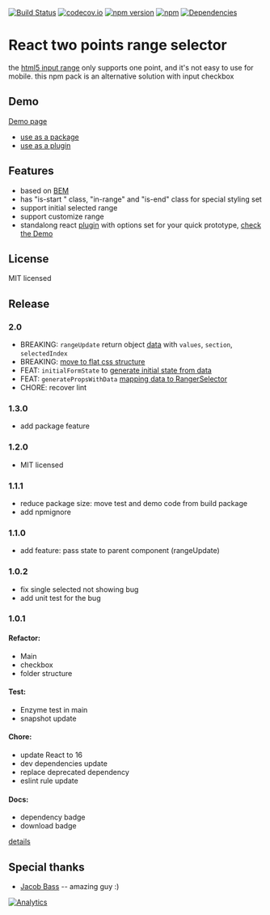 [![Build Status](https://travis-ci.org/seeliang/react-range-selector.svg?branch=master)](https://travis-ci.org/seeliang/react-range-selector)
[![codecov.io](https://codecov.io/github/seeliang/react-range-selector/coverage.svg?branch=master)](https://codecov.io/github/seeliang/react-range-selector?branch=master)
[![npm version](https://badge.fury.io/js/react-two-points-range-selector.svg)](https://badge.fury.io/js/react-two-points-range-selector)
[![npm](https://img.shields.io/npm/dy/react-two-points-range-selector.svg)](https://npm-stat.com/charts.html?package=react-two-points-range-selector)
[![Dependencies](https://david-dm.org/seeliang/react-range-selector.svg)](https://david-dm.org/seeliang/react-range-selector)

# React two points range selector
the [html5 input range](https://www.w3.org/wiki/HTML/Elements/input/range) only supports one point, and it's not easy to use for mobile. this npm pack is an alternative solution with input checkbox

## Demo 
[Demo page](http://seeliang.github.io/react-range-selector/)

* [use as a package](https://github.com/seeliang/react-range-selector/blob/master/demo/import-set/form.js)
* [use as a plugin](https://github.com/seeliang/react-range-selector/blob/master/app.html#L35)

## Features
 * based on [BEM](https://css-tricks.com/bem-101/)
 * has "is-start " class, "in-range" and "is-end" class for special styling set
 * support initial selected range
 * support customize range
 * standalong react [plugin](https://cdn.rawgit.com/seeliang/react-range-selector/master/build/js/react-range-selector.js) with options set for your quick prototype, [check the Demo](http://seeliang.github.io/react-range-selector/)


## License

MIT licensed

## Release

### 2.0
* BREAKING: `rangeUpdate` return object [data](https://github.com/seeliang/react-range-selector/pull/57/files#diff-3d89a121d9489b4df1b85aa9fb02ef15R50) with `values`, `section`, `selectedIndex`
* BREAKING: [move to flat css structure](https://github.com/seeliang/react-range-selector/pull/57/commits/e2ab48a341449d24b20f47b0e039881cd8196b2b)
* FEAT: `initialFormState` to [generate initial state from data](https://github.com/seeliang/react-range-selector/pull/57/files#diff-3d89a121d9489b4df1b85aa9fb02ef15R32)
* FEAT: `generatePropsWithData` [mapping data to RangerSelector](https://github.com/seeliang/react-range-selector/pull/57/files#diff-3d89a121d9489b4df1b85aa9fb02ef15R44)
* CHORE: recover lint
### 1.3.0
* add package feature 

### 1.2.0
* MIT licensed

### 1.1.1
* reduce package size: move test and demo code from build package
* add npmignore

### 1.1.0
* add feature: pass state to parent component (rangeUpdate)

### 1.0.2
* fix single selected not showing bug
* add unit test for the bug
### 1.0.1
#### Refactor:

 * Main
 * checkbox
 * folder structure
#### Test:
 * Enzyme test in main
 * snapshot update

#### Chore: 
 * update React to 16
 * dev dependencies update
 * replace deprecated dependency 
 * eslint rule update

#### Docs:
* dependency badge
* download badge

[details](https://trello.com/b/TbKcN5vL/range-selector)

## Special thanks
* [Jacob Bass](http://jacobbass.net/resume/) -- amazing guy :)

[![Analytics](https://ga-beacon.appspot.com/UA-71361289-1/two-points/read-me)](https://github.com/igrigorik/ga-beacon)
